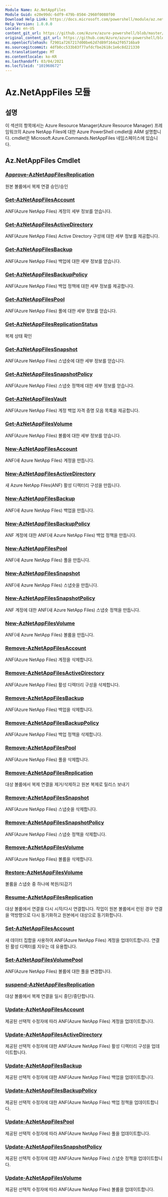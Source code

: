 ```yaml
---
Module Name: Az.NetAppFiles
Module Guid: e20e99dc-6df9-479b-8504-2960f0088f00
Download Help Link: https://docs.microsoft.com/powershell/module/az.netappfiles
Help Version: 1.0.0.0
Locale: en-US
content_git_url: https://github.com/Azure/azure-powershell/blob/master/src/NetAppFiles/NetAppFiles/help/Az.NetAppFiles.md
original_content_git_url: https://github.com/Azure/azure-powershell/blob/master/src/NetAppFiles/NetAppFiles/help/Az.NetAppFiles.md
ms.openlocfilehash: f2901a7267217d00be62d7d89f164a2f05716ba9
ms.sourcegitcommit: 4dfb0cc533b83f77afdcfbe2618c1e6c8d221330
ms.translationtype: MT
ms.contentlocale: ko-KR
ms.lasthandoff: 03/04/2021
ms.locfileid: "101968672"
---
```

# Az.NetAppFiles 모듈
## 설명
이 섹션의 항목에서는 Azure Resource Manager(Azure Resource Manager) 프레임워크의 Azure NetApp Files에 대한 Azure PowerShell cmdlet을 ARM 설명합니다. cmdlet은 Microsoft.Azure.Commands.NetAppFiles 네임스페이스에 있습니다.

## Az.NetAppFiles Cmdlet
### [Approve-AzNetAppFilesReplication](Approve-AzNetAppFilesReplication.md)
원본 볼륨에서 복제 연결 승인/승인

### [Get-AzNetAppFilesAccount](Get-AzNetAppFilesAccount.md)
ANF(Azure NetApp Files) 계정의 세부 정보를 얻습니다.

### [Get-AzNetAppFilesActiveDirectory](Get-AzNetAppFilesActiveDirectory.md)
ANF(Azure NetApp Files) Active Directory 구성에 대한 세부 정보를 제공합니다.

### [Get-AzNetAppFilesBackup](Get-AzNetAppFilesBackup.md)
ANF(Azure NetApp Files) 백업에 대한 세부 정보를 얻습니다.

### [Get-AzNetAppFilesBackupPolicy](Get-AzNetAppFilesBackupPolicy.md)
ANF(Azure NetApp Files) 백업 정책에 대한 세부 정보를 제공합니다.

### [Get-AzNetAppFilesPool](Get-AzNetAppFilesPool.md)
ANF(Azure NetApp Files) 풀에 대한 세부 정보를 얻습니다.

### [Get-AzNetAppFilesReplicationStatus](Get-AzNetAppFilesReplicationStatus.md)
복제 상태 확인

### [Get-AzNetAppFilesSnapshot](Get-AzNetAppFilesSnapshot.md)
ANF(Azure NetApp Files) 스냅숏에 대한 세부 정보를 얻습니다.

### [Get-AzNetAppFilesSnapshotPolicy](Get-AzNetAppFilesSnapshotPolicy.md)
ANF(Azure NetApp Files) 스냅숏 정책에 대한 세부 정보를 얻습니다.

### [Get-AzNetAppFilesVault](Get-AzNetAppFilesVault.md)
ANF(Azure NetApp Files) 계정 백업 자격 증명 모음 목록을 제공합니다.

### [Get-AzNetAppFilesVolume](Get-AzNetAppFilesVolume.md)
ANF(Azure NetApp Files) 볼륨에 대한 세부 정보를 얻습니다.

### [New-AzNetAppFilesAccount](New-AzNetAppFilesAccount.md)
ANF(새 Azure NetApp Files) 계정을 만듭니다.

### [New-AzNetAppFilesActiveDirectory](New-AzNetAppFilesActiveDirectory.md)
새 Azure NetApp Files(ANF) 활성 디렉터리 구성을 만듭니다.

### [New-AzNetAppFilesBackup](New-AzNetAppFilesBackup.md)
ANF(새 Azure NetApp Files) 백업을 만듭니다.

### [New-AzNetAppFilesBackupPolicy](New-AzNetAppFilesBackupPolicy.md)
ANF 계정에 대한 ANF(새 Azure NetApp Files) 백업 정책을 만듭니다.

### [New-AzNetAppFilesPool](New-AzNetAppFilesPool.md)
ANF(새 Azure NetApp Files) 풀을 만듭니다.

### [New-AzNetAppFilesSnapshot](New-AzNetAppFilesSnapshot.md)
ANF(새 Azure NetApp Files) 스냅숏을 만듭니다.

### [New-AzNetAppFilesSnapshotPolicy](New-AzNetAppFilesSnapshotPolicy.md)
ANF 계정에 대한 ANF(새 Azure NetApp Files) 스냅숏 정책을 만듭니다.

### [New-AzNetAppFilesVolume](New-AzNetAppFilesVolume.md)
ANF(새 Azure NetApp Files) 볼륨을 만듭니다.

### [Remove-AzNetAppFilesAccount](Remove-AzNetAppFilesAccount.md)
ANF(Azure NetApp Files) 계정을 삭제합니다.

### [Remove-AzNetAppFilesActiveDirectory](Remove-AzNetAppFilesActiveDirectory.md)
ANF(Azure NetApp Files) 활성 디렉터리 구성을 삭제합니다.

### [Remove-AzNetAppFilesBackup](Remove-AzNetAppFilesBackup.md)
ANF(Azure NetApp Files) 백업을 삭제합니다.

### [Remove-AzNetAppFilesBackupPolicy](Remove-AzNetAppFilesBackupPolicy.md)
ANF(Azure NetApp Files) 백업 정책을 삭제합니다.

### [Remove-AzNetAppFilesPool](Remove-AzNetAppFilesPool.md)
ANF(Azure NetApp Files) 풀을 삭제합니다.

### [Remove-AzNetAppFilesReplication](Remove-AzNetAppFilesReplication.md)
대상 볼륨에서 복제 연결을 제거/삭제하고 원본 복제로 릴리스 보내기

### [Remove-AzNetAppFilesSnapshot](Remove-AzNetAppFilesSnapshot.md)
ANF(Azure NetApp Files) 스냅숏을 삭제합니다.

### [Remove-AzNetAppFilesSnapshotPolicy](Remove-AzNetAppFilesSnapshotPolicy.md)
ANF(Azure NetApp Files) 스냅숏 정책을 삭제합니다.

### [Remove-AzNetAppFilesVolume](Remove-AzNetAppFilesVolume.md)
ANF(Azure NetApp Files) 볼륨을 삭제합니다.

### [Restore-AzNetAppFilesVolume](Restore-AzNetAppFilesVolume.md)
볼륨을 스냅숏 중 하나에 복원/되감기

### [Resume-AzNetAppFilesReplication](Resume-AzNetAppFilesReplication.md)
대상 볼륨에서 연결을 다시 시작/다시 연결합니다. 작업이 원본 볼륨에서 런된 경우 연결을 역방향으로 다시 동기화하고 원본에서 대상으로 동기화합니다.

### [Set-AzNetAppFilesAccount](Set-AzNetAppFilesAccount.md)
새 데이터 집합을 사용하여 ANF(Azure NetApp Files) 계정을 업데이트합니다. 연결된 활성 디렉터를 지우는 데 유용합니다.

### [Set-AzNetAppFilesVolumePool](Set-AzNetAppFilesVolumePool.md)
ANF(Azure NetApp Files) 볼륨에 대한 풀을 변경합니다.

### [suspend-AzNetAppFilesReplication](Suspend-AzNetAppFilesReplication.md)
대상 볼륨에서 복제 연결을 일시 중단/중단합니다.

### [Update-AzNetAppFilesAccount](Update-AzNetAppFilesAccount.md)
제공된 선택적 수정자에 따라 ANF(Azure NetApp Files) 계정을 업데이트합니다.

### [Update-AzNetAppFilesActiveDirectory](Update-AzNetAppFilesActiveDirectory.md)
제공된 선택적 수정자에 대한 ANF(Azure NetApp Files) 활성 디렉터리 구성을 업데이트합니다.

### [Update-AzNetAppFilesBackup](Update-AzNetAppFilesBackup.md)
제공된 선택적 수정자에 대한 ANF(Azure NetApp Files) 백업을 업데이트합니다.

### [Update-AzNetAppFilesBackupPolicy](Update-AzNetAppFilesBackupPolicy.md)
제공된 선택적 수정자에 대한 ANF(Azure NetApp Files) 백업 정책을 업데이트합니다.

### [Update-AzNetAppFilesPool](Update-AzNetAppFilesPool.md)
제공된 선택적 수정자에 따라 ANF(Azure NetApp Files) 풀을 업데이트합니다.

### [Update-AzNetAppFilesSnapshotPolicy](Update-AzNetAppFilesSnapshotPolicy.md)
제공된 선택적 수정자에 대한 ANF(Azure NetApp Files) 스냅숏 정책을 업데이트합니다.

### [Update-AzNetAppFilesVolume](Update-AzNetAppFilesVolume.md)
제공된 선택적 수정자에 따라 ANF(Azure NetApp Files) 볼륨을 업데이트합니다.

